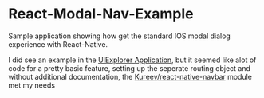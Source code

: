 # React-Modal-Nav-Example 

Sample application showing how get the standard IOS modal dialog experience with React-Native. 

I did see an example in the [UIExplorer Application](https://github.com/facebook/react-native/blob/0bfcc9a6c266f1af0b1eeadc497551cdb4e1b93d/Examples/UIExplorer/Navigator/NavigationBarSample.js), but it seemed like alot of code for a pretty basic feature, setting up the seperate routing object and without additional documentation, the [Kureev/react-native-navbar](https://github.com/Kureev/react-native-navbar) module met my needs
